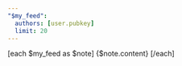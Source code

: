 ```yaml
---
"$my_feed":
  authors: [user.pubkey]
  limit: 20
---
```


[each $my_feed as $note]
  {$note.content}
[/each]